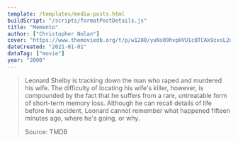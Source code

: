 ```yaml
---
template: /templates/media-posts.html
buildScript: "/scripts/formatPostDetails.js"
title: "Memento"
author: ["Christopher Nolan"]
cover: "https://www.themoviedb.org/t/p/w1280/yuNs09hvpHVU1cBTCAk9zxsL2oW.jpg"
dateCreated: "2021-01-01"
dataTag: ["movie"]
year: "2000"
---
```


> Leonard Shelby is tracking down the man who raped and murdered his wife. The difficulty of locating his wife's killer, however, is compounded by the fact that he suffers from a rare, untreatable form of short-term memory loss. Although he can recall details of life before his accident, Leonard cannot remember what happened fifteen minutes ago, where he's going, or why.
>
> Source: TMDB
